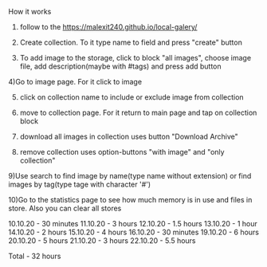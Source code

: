 How it works

1) follow to the https://malexit240.github.io/local-galery/

2) Create collection. To it type name to field and press "create" button

3) To add image to the storage, click to block "all images", choose image file, add description(maybe with #tags) and press add button

4)Go to image page. For it click to image

5) click on collection name to include or exclude image from collection

6) move to collection page. For it return to main page and tap on collection block

7) download all images in collection uses button "Download Archive"

8) remove collection uses option-buttons "with image" and "only collection"

9)Use search to find image by name(type name without extension) or find images by tag(type tage with character '#')

10)Go to the statistics page to see how much memory  is in use and files in store. Also you can clear all stores


10.10.20 - 30 minutes
11.10.20 - 3 hours
12.10.20 - 1.5 hours
13.10.20 - 1 hour
14.10.20 - 2 hours
15.10.20 -  4 hours
16.10.20 - 30 minutes
19.10.20 - 6 hours
20.10.20 - 5 hours
21.10.20 - 3 hours
22.10.20 - 5.5 hours

Total - 32 hours